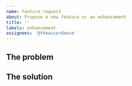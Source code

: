 ```yaml
---
name: Feature request
about: Propose a new feature or an enhancement
title: ''
labels: enhancement
assignees: '@theaccordance'
---
```


## The problem

## The solution
